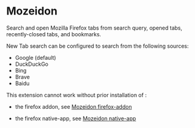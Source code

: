 # Mozeidon

Search and open Mozilla Firefox tabs from search query, opened tabs, recently-closed tabs, and bookmarks.

New Tab search can be configured to search from the following sources:

- Google (default)
- DuckDuckGo
- Bing
- Brave
- Baidu

This extension cannot work without prior installation of :

- the firefox addon, see [Mozeidon firefox-addon](https://addons.mozilla.org/en-US/firefox/addon/mozeidon/)

- the firefox native-app, see [Mozeidon native-app](https://github.com/egovelox/mozeidon)
